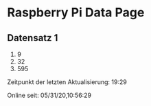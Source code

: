 
# Raspberry Pi Data Page
## Datensatz 1
1. 9
2. 32
3. 595

Zeitpunkt der letzten Aktualisierung: 19:29

Online seit: 05/31/20,10:56:29
    